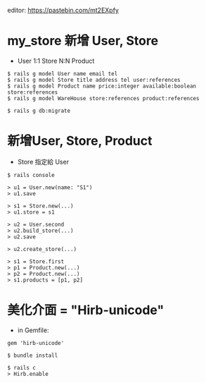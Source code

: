 editor: https://pastebin.com/mt2EXpfy

# my_store 新增 User, Store

- User 1:1 Store N:N Product

```
$ rails g model User name email tel
$ rails g model Store title address tel user:references
$ rails g model Product name price:integer available:boolean store:references
$ rails g model WareHouse store:references product:references

$ rails g db:migrate
```


# 新增User, Store, Product

- Store 指定給 User

```
$ rails console

> u1 = User.new(name: "S1")
> u1.save

> s1 = Store.new(...)
> u1.store = s1

> u2 = User.second
> u2.build_store(...)
> u2.save

> u2.create_store(...)

> s1 = Store.first
> p1 = Product.new(...)
> p2 = Product.new(...)
> s1.products = [p1, p2]
```

# 美化介面 = "Hirb-unicode"

- in Gemfile:
```
gem 'hirb-unicode'

$ bundle install

$ rails c
> Hirb.enable
```
